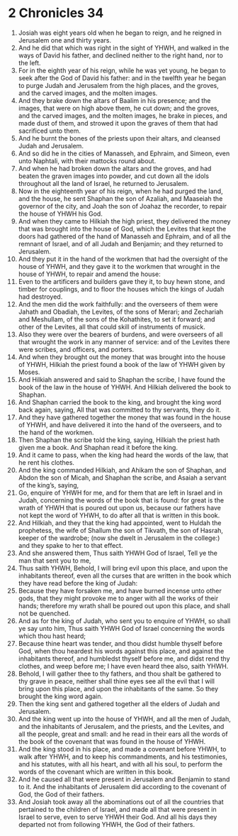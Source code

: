 ﻿# 2 Chronicles 34
1. Josiah was eight years old when he began to reign, and he reigned in Jerusalem one and thirty years. 
2. And he did that which was right in the sight of YHWH, and walked in the ways of David his father, and declined neither to the right hand, nor to the left. 
3.  For in the eighth year of his reign, while he was yet young, he began to seek after the God of David his father: and in the twelfth year he began to purge Judah and Jerusalem from the high places, and the groves, and the carved images, and the molten images. 
4. And they brake down the altars of Baalim in his presence; and the images, that were on high above them, he cut down; and the groves, and the carved images, and the molten images, he brake in pieces, and made dust of them, and strowed it upon the graves of them that had sacrificed unto them. 
5. And he burnt the bones of the priests upon their altars, and cleansed Judah and Jerusalem. 
6. And so did he in the cities of Manasseh, and Ephraim, and Simeon, even unto Naphtali, with their mattocks round about. 
7. And when he had broken down the altars and the groves, and had beaten the graven images into powder, and cut down all the idols throughout all the land of Israel, he returned to Jerusalem. 
8.  Now in the eighteenth year of his reign, when he had purged the land, and the house, he sent Shaphan the son of Azaliah, and Maaseiah the governor of the city, and Joah the son of Joahaz the recorder, to repair the house of YHWH his God. 
9. And when they came to Hilkiah the high priest, they delivered the money that was brought into the house of God, which the Levites that kept the doors had gathered of the hand of Manasseh and Ephraim, and of all the remnant of Israel, and of all Judah and Benjamin; and they returned to Jerusalem. 
10. And they put it in the hand of the workmen that had the oversight of the house of YHWH, and they gave it to the workmen that wrought in the house of YHWH, to repair and amend the house: 
11. Even to the artificers and builders gave they it, to buy hewn stone, and timber for couplings, and to floor the houses which the kings of Judah had destroyed. 
12. And the men did the work faithfully: and the overseers of them were Jahath and Obadiah, the Levites, of the sons of Merari; and Zechariah and Meshullam, of the sons of the Kohathites, to set it forward; and other of the Levites, all that could skill of instruments of musick. 
13. Also they were over the bearers of burdens, and were overseers of all that wrought the work in any manner of service: and of the Levites there were scribes, and officers, and porters. 
14.  And when they brought out the money that was brought into the house of YHWH, Hilkiah the priest found a book of the law of YHWH given by Moses. 
15. And Hilkiah answered and said to Shaphan the scribe, I have found the book of the law in the house of YHWH. And Hilkiah delivered the book to Shaphan. 
16. And Shaphan carried the book to the king, and brought the king word back again, saying, All that was committed to thy servants, they do it. 
17. And they have gathered together the money that was found in the house of YHWH, and have delivered it into the hand of the overseers, and to the hand of the workmen. 
18. Then Shaphan the scribe told the king, saying, Hilkiah the priest hath given me a book. And Shaphan read it before the king. 
19. And it came to pass, when the king had heard the words of the law, that he rent his clothes. 
20. And the king commanded Hilkiah, and Ahikam the son of Shaphan, and Abdon the son of Micah, and Shaphan the scribe, and Asaiah a servant of the king’s, saying, 
21. Go, enquire of YHWH for me, and for them that are left in Israel and in Judah, concerning the words of the book that is found: for great is the wrath of YHWH that is poured out upon us, because our fathers have not kept the word of YHWH, to do after all that is written in this book. 
22. And Hilkiah, and they that the king had appointed, went to Huldah the prophetess, the wife of Shallum the son of Tikvath, the son of Hasrah, keeper of the wardrobe; (now she dwelt in Jerusalem in the college:) and they spake to her to that effect. 
23.  And she answered them, Thus saith YHWH God of Israel, Tell ye the man that sent you to me, 
24. Thus saith YHWH, Behold, I will bring evil upon this place, and upon the inhabitants thereof, even all the curses that are written in the book which they have read before the king of Judah: 
25. Because they have forsaken me, and have burned incense unto other gods, that they might provoke me to anger with all the works of their hands; therefore my wrath shall be poured out upon this place, and shall not be quenched. 
26. And as for the king of Judah, who sent you to enquire of YHWH, so shall ye say unto him, Thus saith YHWH God of Israel concerning the words which thou hast heard; 
27. Because thine heart was tender, and thou didst humble thyself before God, when thou heardest his words against this place, and against the inhabitants thereof, and humbledst thyself before me, and didst rend thy clothes, and weep before me; I have even heard thee also, saith YHWH. 
28. Behold, I will gather thee to thy fathers, and thou shalt be gathered to thy grave in peace, neither shall thine eyes see all the evil that I will bring upon this place, and upon the inhabitants of the same. So they brought the king word again. 
29.  Then the king sent and gathered together all the elders of Judah and Jerusalem. 
30. And the king went up into the house of YHWH, and all the men of Judah, and the inhabitants of Jerusalem, and the priests, and the Levites, and all the people, great and small: and he read in their ears all the words of the book of the covenant that was found in the house of YHWH. 
31. And the king stood in his place, and made a covenant before YHWH, to walk after YHWH, and to keep his commandments, and his testimonies, and his statutes, with all his heart, and with all his soul, to perform the words of the covenant which are written in this book. 
32. And he caused all that were present in Jerusalem and Benjamin to stand to it. And the inhabitants of Jerusalem did according to the covenant of God, the God of their fathers. 
33. And Josiah took away all the abominations out of all the countries that pertained to the children of Israel, and made all that were present in Israel to serve, even to serve YHWH their God. And all his days they departed not from following YHWH, the God of their fathers. 
